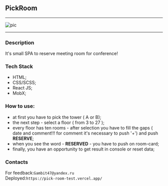 ## PickRoom

***

![pic](https://cdn2.bigcommerce.com/server2100/b2627/product_images/uploaded_images/cat-icon-conference-room-active.png)

***

### Description

It's small SPA to reserve meeting room for conference!

### Tech Stack

* HTML;
* CSS/SCSS;
* React JS;
* MobX;

### How to use:
 * at first you have to pick the tower ( A or B);
 * the next step - select a floor ( from 3 to 27 );
 * every floor has ten rooms - after selection you have to fill the gaps ( date and comment!!! for comment it's necessary to push '+') 
   and push <b>RESERVE</b>;
 * when you see the word - <b>RESERVED</b> - you have to push on room-card;
 * finally, you have an opportunity to get result in console or reset data;

### Contacts

For feedback:`Gambit47@yandex.ru`<br>
Deployed:`https://pick-room-test.vercel.app/`

